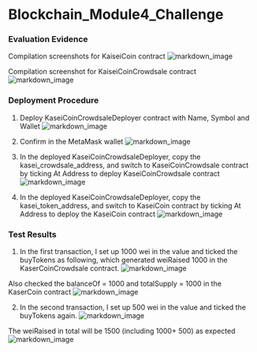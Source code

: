 # Blockchain_Module4_Challenge

### Evaluation Evidence 
Compilation screenshots for KaiseiCoin contract
![markdown_image](Evidence_screenshots/KaiseiCoin_compilation_screen.png)

Compilation screenshot for KaiseiCoinCrowdsale contract
![markdown_image](Evidence_screenshots/KaiseiCoinCrowdsale_compilation_screen.png)

### Deployment Procedure
1. Deploy KaseiCoinCrowdsaleDeployer contract with Name, Symbol and Wallet
![markdown_image](Evidence_screenshots/Deploy_Step1_KaseiCoinCrowdsaleDeployer.png)

2. Confirm in the MetaMask wallet
![markdown_image](Evidence_screenshots/Deploy_Step2_MetaMask_Confirmation.png)

3. In the deployed KaseiCoinCrowdsaleDeployer, copy the kasei_crowdsale_address, and switch to KaseiCoinCrowdsale contract by ticking At Address to deploy KaseiCoinCrowdsale contract
![markdown_image](Evidence_screenshots/Deploy_Step3_KaseiCoinCrowdsale.png)

4. In the deployed KaseiCoinCrowdsaleDeployer, copy the kasei_token_address, and switch to KaseiCoin contract by ticking At Address to deploy the KaseiCoin contract
![markdown_image](Evidence_screenshots/Deploy_Step4_KaseiCoin.png)

### Test Results
1. In the first transaction, I set up 1000 wei in the value and ticked the buyTokens as following, which generated weiRaised 1000 in the KaserCoinCrowdsale contract.
![markdown_image](Evidence_screenshots/Deploy_Test1_buyToken.png)

Also checked the balanceOf = 1000 and totalSupply = 1000 in the KaserCoin contract
![markdown_image](Evidence_screenshots/Deploy_Test1_balanceOf.png)

2. In the second transaction, I set up 500 wei in the value and ticked the buyTokens again.
![markdown_image](Evidence_screenshots/Deploy_Test2_Second_buyToken.png)

The weiRaised in total will be 1500 (including 1000+ 500) as expected
![markdown_image](Evidence_screenshots/Deploy_Test2_weiRaised_in_total.png)

